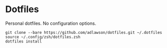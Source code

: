 # Dotfiles

Personal dotfiles. No configuration options.

```shell
git clone --bare https://github.com/adlawson/dotfiles.git ~/.dotfiles
source ~/.config/zsh/dotfiles.zsh
dotfiles install
```
